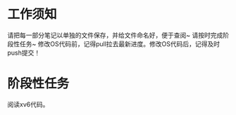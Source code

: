 # 工作须知
请把每一部分笔记以单独的文件保存，并给文件命名好，便于查阅~
请按时完成阶段性任务~
修改OS代码前，记得pull拉去最新进度。修改OS代码后，记得及时push提交！


# 阶段性任务

阅读xv6代码。
